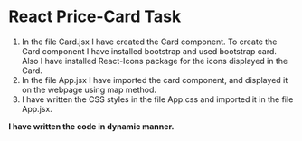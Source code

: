 <h1>React Price-Card Task</h1>
<ol>
  <li>In the file Card.jsx I have created the Card component. To create the Card component I have installed bootstrap and used bootstrap card. Also I have installed React-Icons package for the icons displayed in the Card.</li>
  <li>In the file App.jsx I have imported the card component, and displayed it on the webpage using map method.</li>
  <li>I have written the CSS styles in the file App.css and imported it in the file App.jsx.</li>
</ol>

<b>I have written the code in dynamic manner.</b>




